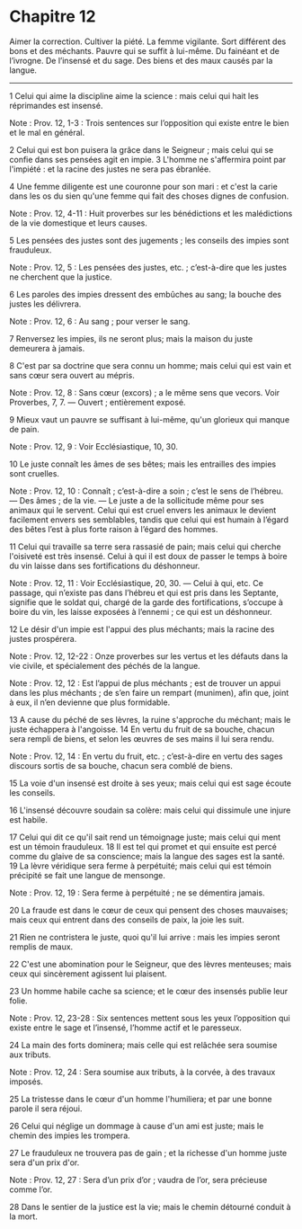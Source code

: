 # Chapitre 12

Aimer la correction.
Cultiver la piété.
La femme vigilante.
Sort différent des bons et des méchants.
Pauvre qui se suffit à lui-même.
Du fainéant et de l’ivrogne.
De l’insensé et du sage.
Des biens et des maux causés par la langue.

***

1 Celui qui aime la discipline aime la science : mais celui qui hait les réprimandes est insensé.

<span class="bible-note">Note : </span> Prov. 12, 1-3 : Trois sentences sur l’opposition qui existe entre le bien et le mal en général.

2 Celui qui est bon puisera la grâce dans le Seigneur ; mais celui qui se confie dans ses pensées agit en impie. 3 L'homme ne s'affermira point par l'impiété : et la racine des justes ne sera pas ébranlée.


4 Une femme diligente est une couronne pour son mari : et c'est la carie dans les os du sien qu'une femme qui fait des choses dignes de confusion.

<span class="bible-note">Note : </span> Prov. 12, 4-11 : Huit proverbes sur les bénédictions et les malédictions de la vie domestique et leurs causes.


5 Les pensées des justes sont des jugements ; les conseils des impies sont frauduleux.

<span class="bible-note">Note : </span> Prov. 12, 5 : Les pensées des justes, etc. ; c’est-à-dire que les justes ne cherchent que la justice.


6 Les paroles des impies dressent des embûches au sang; la bouche des justes les délivrera.

<span class="bible-note">Note : </span> Prov. 12, 6 : Au sang ; pour verser le sang.


7 Renversez les impies, ils ne seront plus; mais la maison du juste demeurera à jamais.


8 C'est par sa doctrine que sera connu un homme; mais celui qui est vain et sans cœur sera ouvert au mépris.

<span class="bible-note">Note : </span> Prov. 12, 8 : Sans cœur (excors) ; a le même sens que vecors. Voir Proverbes, 7, 7. ― Ouvert ; entièrement exposé.


9 Mieux vaut un pauvre se suffisant à lui-même, qu'un glorieux qui manque de pain.

<span class="bible-note">Note : </span> Prov. 12, 9 : Voir Ecclésiastique, 10, 30.


10 Le juste connaît les âmes de ses bêtes; mais les entrailles des impies sont cruelles.

<span class="bible-note">Note : </span> Prov. 12, 10 : Connaît ; c’est-à-dire a soin ; c’est le sens de l’hébreu. ― Des âmes ; de la vie. ― Le juste a de la sollicitude même pour ses animaux qui le servent. Celui qui est cruel envers les animaux le devient facilement envers ses semblables, tandis que celui qui est humain à l’égard des bêtes l’est à plus forte raison à l’égard des hommes.


11 Celui qui travaille sa terre sera rassasié de pain; mais celui qui cherche l'oisiveté est très insensé.
Celui à qui il est doux de passer le temps à boire du vin laisse dans ses fortifications du déshonneur.

<span class="bible-note">Note : </span> Prov. 12, 11 : Voir Ecclésiastique, 20, 30. ― Celui à qui, etc. Ce passage, qui n’existe pas dans l’hébreu et qui est pris dans les Septante, signifie que le soldat qui, chargé de la garde des fortifications, s’occupe à boire du vin, les laisse exposées à l’ennemi ; ce qui est un déshonneur.


12 Le désir d'un impie est l'appui des plus méchants; mais la racine des justes prospérera.

<span class="bible-note">Note : </span> Prov. 12, 12-22 : Onze proverbes sur les vertus et les défauts dans la vie civile, et spécialement des péchés de la langue.

<span class="bible-note">Note : </span> Prov. 12, 12 : Est l’appui de plus méchants ; est de trouver un appui dans les plus méchants ; de s’en faire un rempart (munimen), afin que, joint à eux, il n’en devienne que plus formidable.


13 A cause du péché de ses lèvres, la ruine s'approche du méchant; mais le juste échappera à l'angoisse. 14 En vertu du fruit de sa bouche, chacun sera rempli de biens, et selon les œuvres de ses mains il lui sera rendu.

<span class="bible-note">Note : </span> Prov. 12, 14 : En vertu du fruit, etc. ; c’est-à-dire en vertu des sages discours sortis de sa bouche, chacun sera comblé de biens.


15 La voie d'un insensé est droite à ses yeux; mais celui qui est sage écoute les conseils.


16 L'insensé découvre soudain sa colère: mais celui qui dissimule une injure est habile.


17 Celui qui dit ce qu'il sait rend un témoignage juste; mais celui qui ment est un témoin frauduleux. 18 Il est tel qui promet et qui ensuite est percé comme du glaive de sa conscience; mais la langue des sages est la santé. 19 La lèvre véridique sera ferme à perpétuité; mais celui qui est témoin précipité se fait une langue de mensonge.

<span class="bible-note">Note : </span> Prov. 12, 19 : Sera ferme à perpétuité ; ne se démentira jamais.


20 La fraude est dans le cœur de ceux qui pensent des choses mauvaises; mais ceux qui entrent dans des conseils de paix, la joie les suit.


21 Rien ne contristera le juste, quoi qu'il lui arrive : mais les impies seront remplis de maux.


22 C'est une abomination pour le Seigneur, que des lèvres menteuses; mais ceux qui sincèrement agissent lui plaisent.


23 Un homme habile cache sa science; et le cœur des insensés publie leur folie.

<span class="bible-note">Note : </span> Prov. 12, 23-28 : Six sentences mettent sous les yeux l’opposition qui existe entre le sage et l’insensé, l’homme actif et le paresseux.


24 La main des forts dominera; mais celle qui est relâchée sera soumise aux tributs.

<span class="bible-note">Note : </span> Prov. 12, 24 : Sera soumise aux tributs, à la corvée, à des travaux imposés.


25 La tristesse dans le cœur d'un homme l'humiliera; et par une bonne parole il sera réjoui.


26 Celui qui néglige un dommage à cause d'un ami est juste; mais le chemin des impies les trompera.


27 Le frauduleux ne trouvera pas de gain ; et la richesse d'un homme juste sera d'un prix d'or.

<span class="bible-note">Note : </span> Prov. 12, 27 : Sera d’un prix d’or ; vaudra de l’or, sera précieuse comme l’or.


28 Dans le sentier de la justice est la vie; mais le chemin détourné conduit à la mort.

